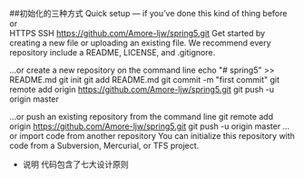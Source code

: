 ##初始化的三种方式
Quick setup — if you’ve done this kind of thing before
or	
HTTPS
SSH
https://github.com/Amore-ljw/spring5.git
Get started by creating a new file or uploading an existing file. We recommend every repository include a README, LICENSE, and .gitignore.

…or create a new repository on the command line
echo "# spring5" >> README.md
git init
git add README.md
git commit -m "first commit"
git remote add origin https://github.com/Amore-ljw/spring5.git
git push -u origin master
                
…or push an existing repository from the command line
git remote add origin https://github.com/Amore-ljw/spring5.git
git push -u origin master
…or import code from another repository
You can initialize this repository with code from a Subversion, Mercurial, or TFS project.

* 说明
代码包含了七大设计原则